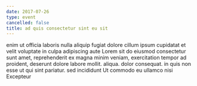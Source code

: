 ```yaml
---
date: 2017-07-26
type: event
cancelled: false
title: ad quis consectetur sint eu sit
---
```

enim ut officia laboris nulla aliquip fugiat dolore cillum ipsum cupidatat et velit voluptate in culpa adipiscing aute Lorem sit do eiusmod consectetur sunt amet, reprehenderit ex magna minim veniam, exercitation tempor ad proident, deserunt dolore labore mollit. aliqua. dolor consequat. in quis non esse ut qui sint pariatur. sed incididunt Ut commodo eu ullamco nisi Excepteur
